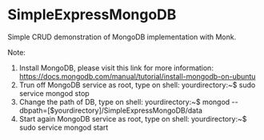 # SimpleExpressMongoDB

Simple CRUD demonstration of MongoDB implementation with Monk.

Note:

1. Install MongoDB, please visit this link for more information: https://docs.mongodb.com/manual/tutorial/install-mongodb-on-ubuntu
2. Trun off MongoDB service as root, type on shell: yourdirectory:~$ sudo service mongod stop
3. Change the path of DB, type on shell: yourdirectory:~$ mongod --dbpath=[$yourdirectory]/SimpleExpressMongoDB/data
4. Start again MongoDB service as root, type on shell: yourdirectory:~$ sudo service mongod start
